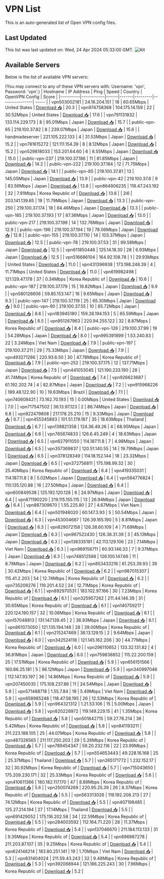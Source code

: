 # VPN List

This is an auto-generated list of Open VPN config files.

## Last Updated

This list was last updated on: Wed, 24 Apr 2024 05:33:00 GMT.
![Alt](https://repobeats.axiom.co/api/embed/186b98318ef1479477931607c1ad7d823f12451f.svg "Repobeats analytics image")

## Available Servers

Below is the list of available VPN servers:

(You may connect to any of these VPN servers with: Username: 'vpn', Password: 'vpn'.)
| Hostname | IP Address | Ping | Speed | Country | OpenVPN Config | Score |
|----------|------------|------|-------|---------|----------------| ----- |
| vpn503002181 | 24.16.204.151 | 18 | 60.65Mbps | United States | [Download 📥](./configs/server_0_US.ovpn) | 20.3 |
| vpn974758368 | 104.175.14.159 | 22 | 30.52Mbps | United States | [Download 📥](./configs/server_1_US.ovpn) | 17.6 |
| vpn791131832 | 133.114.229.173 | 8 | 95.01Mbps | Japan | [Download 📥](./configs/server_2_JP.ovpn) | 15.7 |
| public-vpn-65 | 219.100.37.82 | 8 | 239.07Mbps | Japan | [Download 📥](./configs/server_3_JP.ovpn) | 15.6 |
| handmadeserver | 221.105.222.133 | 4 | 31.53Mbps | Japan | [Download 📥](./configs/server_4_JP.ovpn) | 15.2 |
| vpn781615272 | 121.111.154.39 | 8 | 8.12Mbps | Japan | [Download 📥](./configs/server_5_JP.ovpn) | 15.2 |
| vpn529818033 | 153.201.64.60 | 6 | 8.55Mbps | Japan | [Download 📥](./configs/server_6_JP.ovpn) | 15.0 |
| public-vpn-237 | 219.100.37.186 | 11 | 81.85Mbps | Japan | [Download 📥](./configs/server_7_JP.ovpn) | 14.2 |
| public-vpn-222 | 219.100.37.184 | 12 | 71.75Mbps | Japan | [Download 📥](./configs/server_8_JP.ovpn) | 14.1 |
| public-vpn-85 | 219.100.37.81 | 13 | 145.05Mbps | Japan | [Download 📥](./configs/server_9_JP.ovpn) | 13.9 |
| public-vpn-42 | 219.100.37.6 | 9 | 83.56Mbps | Japan | [Download 📥](./configs/server_10_JP.ovpn) | 13.8 |
| vpn864806235 | 118.47.243.192 | 32 | 7.91Mbps | Korea Republic of | [Download 📥](./configs/server_11_KR.ovpn) | 13.6 |
| 2i6 | 203.141.139.65 | 19 | 11.79Mbps | Japan | [Download 📥](./configs/server_12_JP.ovpn) | 13.3 |
| public-vpn-250 | 219.100.37.174 | 18 | 84.46Mbps | Japan | [Download 📥](./configs/server_13_JP.ovpn) | 13.3 |
| public-vpn-185 | 219.100.37.193 | 17 | 87.36Mbps | Japan | [Download 📥](./configs/server_14_JP.ovpn) | 13.0 |
| public-vpn-217 | 219.100.37.199 | 14 | 132.76Mbps | Japan | [Download 📥](./configs/server_15_JP.ovpn) | 12.9 |
| public-vpn-196 | 219.100.37.194 | 19 | 78.06Mbps | Japan | [Download 📥](./configs/server_16_JP.ovpn) | 12.8 |
| public-vpn-155 | 219.100.37.110 | 14 | 103.37Mbps | Japan | [Download 📥](./configs/server_17_JP.ovpn) | 12.5 |
| public-vpn-78 | 219.100.37.53 | 31 | 99.58Mbps | Japan | [Download 📥](./configs/server_18_JP.ovpn) | 12.5 |
| vpn611850446 | 125.14.18.30 | 28 | 6.93Mbps | Japan | [Download 📥](./configs/server_19_JP.ovpn) | 12.5 |
| vpn516686104 | 164.92.108.78 | 1 | 29.93Mbps | United States | [Download 📥](./configs/server_20_US.ovpn) | 11.0 |
| vpn431396938 | 173.198.248.39 | 4 | 11.71Mbps | United States | [Download 📥](./configs/server_21_US.ovpn) | 11.0 |
| vpn619982498 | 121.129.47.178 | 37 | 0.34Mbps | Korea Republic of | [Download 📥](./configs/server_22_KR.ovpn) | 10.6 |
| public-vpn-187 | 219.100.37.179 | 15 | 19.82Mbps | Japan | [Download 📥](./configs/server_23_JP.ovpn) | 9.9 |
| vpn580126606 | 59.85.153.147 | 16 | 9.65Mbps | Japan | [Download 📥](./configs/server_24_JP.ovpn) | 9.3 |
| public-vpn-147 | 219.100.37.119 | 25 | 65.30Mbps | Japan | [Download 📥](./configs/server_25_JP.ovpn) | 9.0 |
| public-vpn-90 | 219.100.37.55 | 10 | 85.72Mbps | Japan | [Download 📥](./configs/server_26_JP.ovpn) | 8.6 |
| vpn183945180 | 159.28.194.153 | 5 | 65.59Mbps | Japan | [Download 📥](./configs/server_27_JP.ovpn) | 8.5 |
| vpn951267963 | 220.94.255.122 | 32 | 8.87Mbps | Korea Republic of | [Download 📥](./configs/server_28_KR.ovpn) | 8.4 |
| public-vpn-126 | 219.100.37.99 | 19 | 54.28Mbps | Japan | [Download 📥](./configs/server_29_JP.ovpn) | 8.0 |
| vpn995391899 | 1.53.240.83 | 22 | 3.24Mbps | Viet Nam | [Download 📥](./configs/server_30_VN.ovpn) | 7.9 |
| public-vpn-197 | 219.100.37.211 | 29 | 75.33Mbps | Japan | [Download 📥](./configs/server_31_JP.ovpn) | 7.9 |
| vpn493271266 | 220.93.6.50 | 30 | 47.78Mbps | Korea Republic of | [Download 📥](./configs/server_32_KR.ovpn) | 7.9 |
| public-vpn-252 | 219.100.37.175 | 12 | 137.71Mbps | Japan | [Download 📥](./configs/server_33_JP.ovpn) | 7.5 |
| vpn441053045 | 121.190.233.190 | 28 | 41.74Mbps | Korea Republic of | [Download 📥](./configs/server_34_KR.ovpn) | 7.4 |
| vpn926623687 | 61.192.202.74 | 4 | 82.87Mbps | Japan | [Download 📥](./configs/server_35_JP.ovpn) | 7.2 |
| vpn915968226 | 189.48.122.90 | 10 | 19.63Mbps | Brazil | [Download 📥](./configs/server_36_BR.ovpn) | 7.1 |
| vpn740608421 | 73.162.70.193 | 15 | 0.00Mbps | United States | [Download 📥](./configs/server_37_US.ovpn) | 7.0 |
| vpn717547502 | 36.13.97.123 | 2 | 86.74Mbps | Japan | [Download 📥](./configs/server_38_JP.ovpn) | 6.8 |
| vpn922479808 | 217.178.25.210 | 15 | 9.33Mbps | Japan | [Download 📥](./configs/server_39_JP.ovpn) | 6.7 |
| vpn455345893 | 101.51.179.187 | 35 | 18.63Mbps | Thailand | [Download 📥](./configs/server_40_TH.ovpn) | 6.7 |
| vpn138821358 | 124.36.49.26 | 4 | 68.95Mbps | Japan | [Download 📥](./configs/server_41_JP.ovpn) | 6.6 |
| vpn765674833 | 126.6.45.249 | 4 | 18.63Mbps | Japan | [Download 📥](./configs/server_42_JP.ovpn) | 6.5 |
| vpn627911050 | 114.187.11.8 | 7 | 4.98Mbps | Japan | [Download 📥](./configs/server_43_JP.ovpn) | 6.5 |
| vpn357369837 | 120.51.140.55 | 14 | 19.79Mbps | Japan | [Download 📥](./configs/server_44_JP.ovpn) | 6.5 |
| vpn378128349 | 114.18.152.144 | 18 | 23.32Mbps | Japan | [Download 📥](./configs/server_45_JP.ovpn) | 6.5 |
| vpn372756811 | 175.198.99.32 | 30 | 25.40Mbps | Korea Republic of | [Download 📥](./configs/server_46_KR.ovpn) | 6.4 |
| vpn419335031 | 114.187.11.8 | 8 | 5.02Mbps | Japan | [Download 📥](./configs/server_47_JP.ovpn) | 6.4 |
| vpn564776824 | 110.135.120.88 | 16 | 27.50Mbps | Japan | [Download 📥](./configs/server_48_JP.ovpn) | 6.4 |
| vpn600849538 | 125.192.120.128 | 6 | 24.97Mbps | Japan | [Download 📥](./configs/server_49_JP.ovpn) | 6.4 |
| vpn871190220 | 219.115.155.115 | 13 | 26.94Mbps | Japan | [Download 📥](./configs/server_50_JP.ovpn) | 6.4 |
| vpn887309670 | 1.55.225.80 | 27 | 4.67Mbps | Viet Nam | [Download 📥](./configs/server_51_VN.ovpn) | 6.4 |
| vpn501948020 | 60.147.3.93 | 5 | 50.54Mbps | Japan | [Download 📥](./configs/server_52_JP.ovpn) | 6.3 |
| vpn453004687 | 126.39.165.190 | 5 | 8.81Mbps | Japan | [Download 📥](./configs/server_53_JP.ovpn) | 6.3 |
| vpn829072158 | 126.38.60.109 | 4 | 71.69Mbps | Japan | [Download 📥](./configs/server_54_JP.ovpn) | 6.3 |
| vpn967522430 | 126.38.31.39 | 3 | 45.13Mbps | Japan | [Download 📥](./configs/server_55_JP.ovpn) | 6.3 |
| vpn136335191 | 42.113.129.106 | 23 | 7.14Mbps | Viet Nam | [Download 📥](./configs/server_56_VN.ovpn) | 6.3 |
| vpn969156711 | 60.93.146.33 | 7 | 9.37Mbps | Japan | [Download 📥](./configs/server_57_JP.ovpn) | 6.3 |
| vpn748512588 | 126.100.147.66 | 11 | 8.78Mbps | Japan | [Download 📥](./configs/server_58_JP.ovpn) | 6.2 |
| vpn853433216 | 61.253.39.93 | 39 | 30.42Mbps | Korea Republic of | [Download 📥](./configs/server_59_KR.ovpn) | 6.2 |
| vpn987015307 | 115.41.2.203 | 54 | 12.74Mbps | Korea Republic of | [Download 📥](./configs/server_60_KR.ovpn) | 6.2 |
| vpn735209276 | 119.201.4.52 | 24 | 12.71Mbps | Korea Republic of | [Download 📥](./configs/server_61_KR.ovpn) | 6.1 |
| vpn892970531 | 183.102.97.166 | 30 | 7.23Mbps | Korea Republic of | [Download 📥](./configs/server_62_KR.ovpn) | 6.1 |
| vpn325957262 | 211.44.146.39 | 31 | 30.65Mbps | Korea Republic of | [Download 📥](./configs/server_63_KR.ovpn) | 6.1 |
| vpn140759217 | 220.124.190.157 | 32 | 10.06Mbps | Korea Republic of | [Download 📥](./configs/server_64_KR.ovpn) | 6.1 |
| vpn157048813 | 131.147.139.45 | 2 | 36.93Mbps | Japan | [Download 📥](./configs/server_65_JP.ovpn) | 6.1 |
| vpn861073050 | 121.135.194.148 | 28 | 39.00Mbps | Korea Republic of | [Download 📥](./configs/server_66_KR.ovpn) | 6.1 |
| vpn215247469 | 36.13.129.15 | 2 | 9.64Mbps | Japan | [Download 📥](./configs/server_67_JP.ovpn) | 6.0 |
| vpn342524118 | 121.145.162.206 | 30 | 44.77Mbps | Korea Republic of | [Download 📥](./configs/server_68_KR.ovpn) | 6.0 |
| vpn296110652 | 133.32.131.82 | 4 | 36.81Mbps | Japan | [Download 📥](./configs/server_69_JP.ovpn) | 6.0 |
| vpn759838852 | 115.22.200.159 | 25 | 17.51Mbps | Korea Republic of | [Download 📥](./configs/server_70_KR.ovpn) | 5.9 |
| vpn656151566 | 160.86.25.181 | 5 | 96.12Mbps | Japan | [Download 📥](./configs/server_71_JP.ovpn) | 5.9 |
| vpn340997046 | 112.147.93.197 | 36 | 14.86Mbps | Korea Republic of | [Download 📥](./configs/server_72_KR.ovpn) | 5.9 |
| vpn207450035 | 175.108.237.86 | 11 | 24.54Mbps | Japan | [Download 📥](./configs/server_73_JP.ovpn) | 5.9 |
| vpn571488718 | 1.55.7.84 | 19 | 5.49Mbps | Viet Nam | [Download 📥](./configs/server_74_VN.ovpn) | 5.9 |
| vpn658985248 | 118.47.58.195 | 26 | 12.53Mbps | Korea Republic of | [Download 📥](./configs/server_75_KR.ovpn) | 5.9 |
| vpn964321312 | 1.21.53.106 | 15 | 5.00Mbps | Japan | [Download 📥](./configs/server_76_JP.ovpn) | 5.8 |
| vpn820228972 | 119.149.229.15 | 41 | 1.35Mbps | Korea Republic of | [Download 📥](./configs/server_77_KR.ovpn) | 5.8 |
| vpn501842715 | 59.27.78.214 | 36 | 5.42Mbps | Korea Republic of | [Download 📥](./configs/server_78_KR.ovpn) | 5.8 |
| vpn841193211 | 211.223.188.105 | 25 | 44.07Mbps | Korea Republic of | [Download 📥](./configs/server_79_KR.ovpn) | 5.8 |
| vpn487326565 | 211.117.250.203 | 29 | 5.26Mbps | Korea Republic of | [Download 📥](./configs/server_80_KR.ovpn) | 5.7 |
| vpn789454347 | 59.20.232.116 | 22 | 23.99Mbps | Korea Republic of | [Download 📥](./configs/server_81_KR.ovpn) | 5.7 |
| vpn554653443 | 49.228.16.168 | 25 | 25.37Mbps | Thailand | [Download 📥](./configs/server_82_TH.ovpn) | 5.7 |
| vpn265171772 | 1.232.152.17 | 32 | 30.92Mbps | Korea Republic of | [Download 📥](./configs/server_83_KR.ovpn) | 5.7 |
| vpn715043650 | 175.209.230.171 | 32 | 25.33Mbps | Korea Republic of | [Download 📥](./configs/server_84_KR.ovpn) | 5.6 |
| vpn410611366 | 180.182.117.170 | 47 | 8.89Mbps | Korea Republic of | [Download 📥](./configs/server_85_KR.ovpn) | 5.6 |
| vpn250074269 | 220.95.25.39 | 26 | 8.37Mbps | Korea Republic of | [Download 📥](./configs/server_86_KR.ovpn) | 5.5 |
| vpn563313026 | 119.192.208.213 | 27 | 74.12Mbps | Korea Republic of | [Download 📥](./configs/server_87_KR.ovpn) | 5.5 |
| vpn407198485 | 125.27.214.194 | 27 | 17.14Mbps | Thailand | [Download 📥](./configs/server_88_TH.ovpn) | 5.5 |
| vpn691429052 | 175.116.202.58 | 34 | 22.59Mbps | Korea Republic of | [Download 📥](./configs/server_89_KR.ovpn) | 5.5 |
| vpn284003592 | 112.164.71.220 | 28 | 11.37Mbps | Korea Republic of | [Download 📥](./configs/server_90_KR.ovpn) | 5.4 |
| vpn137046670 | 211.184.113.133 | 31 | 9.35Mbps | Korea Republic of | [Download 📥](./configs/server_91_KR.ovpn) | 5.4 |
| vpn896987278 | 211.203.87.107 | 35 | 9.25Mbps | Korea Republic of | [Download 📥](./configs/server_92_KR.ovpn) | 5.4 |
| vpn624148214 | 183.80.251.141 | 19 | 1.70Mbps | Viet Nam | [Download 📥](./configs/server_93_VN.ovpn) | 5.3 |
| vpn831404024 | 211.59.43.243 | 32 | 9.48Mbps | Korea Republic of | [Download 📥](./configs/server_94_KR.ovpn) | 5.3 |
| vpn392068944 | 121.186.225.243 | 30 | 7.96Mbps | Korea Republic of | [Download 📥](./configs/server_95_KR.ovpn) | 5.2 |
